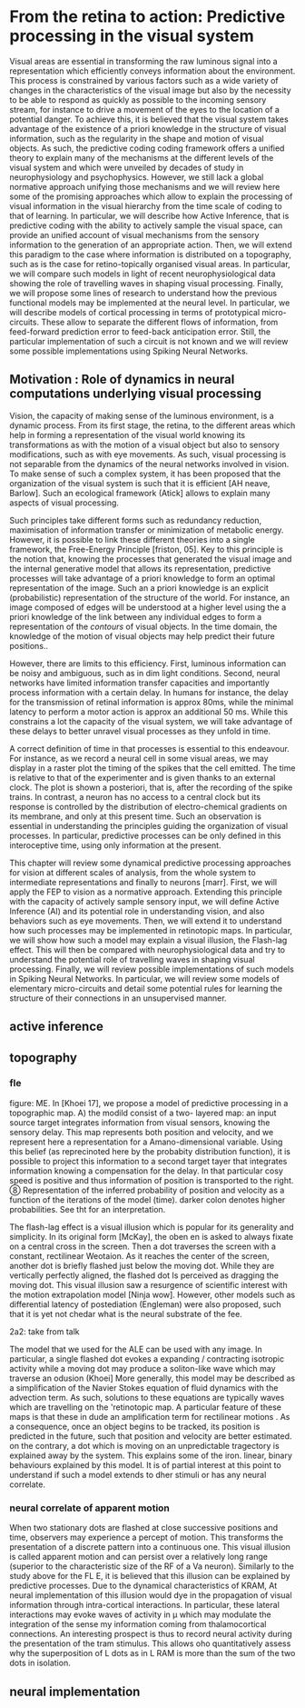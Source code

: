# From the retina to action: Predictive processing in the visual system

Visual areas are essential in transforming the raw luminous signal into a representation which efficiently conveys information about the environment. This process is constrained by various factors such as a wide variety of changes in the characteristics of the visual image but also by the necessity to be able to respond as quickly as possible to the incoming sensory stream, for instance to drive a movement of the eyes to the location of a potential danger. To achieve this, it is believed that the visual system takes advantage of the existence of a priori knowledge in the structure of visual information, such as the regularity in the shape and motion of visual objects. As such, the predictive coding coding framework offers a unified theory to explain many of the mechanisms at the different levels of the visual system and which were unveiled by decades of study in neurophysiology and psychophysics. However, we still lack a global normative approach unifying those mechanisms and we will review here some of the promising approaches which allow to explain the processing of visual information in the visual hierarchy from the time scale of coding to that of learning. In particular, we will describe how Active Inference, that is predictive coding with the ability to actively sample the visual space, can provide an unified account of visual mechanisms from the sensory information to the generation of an appropriate action. Then, we will extend this paradigm to the case where information is distributed on a topography, such as is the case for retino-topically organised visual areas. In particular, we will compare such models in light of recent neurophysiological data showing the role of travelling waves in shaping visual processing. Finally, we will propose some lines of research to understand how the previous functional models may be implemented at the neural level. In particular, we will describe models of cortical processing in terms of prototypical micro-circuits. These allow to separate the different flows of information, from feed-forward prediction error to feed-back anticipation error. Still, the particular implementation of such a circuit is not known and we will review some possible implementations using Spiking Neural Networks.

## Motivation : Role of dynamics in neural computations underlying visual processing
Vision, the capacity of making sense of the luminous environment, is a dynamic process. From its first stage, the retina, to the different areas which help in forming a representation of the visual world knowing its transformations as with the motion of a visual object but also to sensory modifications, such as with eye movements. As such, visual processing is not separable from the dynamics of the neural networks involved in vision. To make sense of such a complex system, it has been proposed that the organization of the visual system is such that it is efficient [AH neave, Barlow]. Such an ecological framework (Atick] allows to explain many aspects of visual processing.

Such principles take different forms such as redundancy reduction, maximisation of information transfer or minimization of metabolic energy. However, it is possible to link these different theories into a single framework, the Free-Energy Principle [friston, 05]. Key to this principle is the notion that, knowing the processes that generated the visual image and the internal generative model that allows its representation, predictive processes will take advantage of a priori knowledge to form an optimal representation of the image. Such an a priori knowledge is an explicit (probabilistic) representation of the structure of the world. For instance, an image composed of edges will be understood at a higher level using the a priori knowledge of the link between any individual edges to form a representation of the *contours* of visual objects. In the time domain, the knowledge of the motion of visual objects may help predict their future positions..

However, there are limits to this efficiency. First, luminous information can be noisy and ambiguous, such as in dim light conditions. Second, neural networks have limited information transfer capacities and importantly process information with a certain delay. In humans for instance, the delay for the transmission of retinal information is approx 80ms, while the minimal latency to perform a motor action is approx an additional 50 ms. While this constrains a lot the capacity of the visual system, we will take advantage of these delays to better unravel visual processes  as they unfold in time.

A correct definition of time in that processes is essential to this endeavour. For instance, as we record a neural cell in some visual areas, we may display in a raster plot the timing of the spikes that the cell emitted. The time is relative to that of the experimenter and is given thanks to an external clock. The plot is shown a posteriori, that is, after the recording of the spike trains. In contrast, a neuron has no access to a central clock but its response is controlled by the distribution of electro-chemical gradients on its membrane, and only at this present time. Such an observation is essential in understanding the principles guiding the organization of visual processes. In particular, predictive processes can be only defined in this interoceptive time, using only information at the present.

This chapter will review some dynamical predictive processing approaches for vision at different scales of analysis, from the whole system to intermediate representations and finally to neurons [marr].  First, we will apply the FEP to vision as a normative approach. Extending this principle with the capacity of actively sample sensory input, we will define Active Inference (AI) and its potential role in understanding vision, and also behaviors such as eye movements. Then, we will extend it to understand how such processes may be implemented in retinotopic maps. In particular, we will show how such a model may explain a visual illusion, the Flash-lag effect. This will then be compared with neurophysiological data and try to understand the potential role of travelling waves in shaping visual processing. Finally, we will review possible implementations of such models in Spiking Neural Networks. In particular, we will review some models of elementary micro-circuits and detail some potential rules for learning the structure of their connections in an unsupervised manner.


## active inference

## topography
### fle

figure: ME. In [Khoei 17], we
propose a model of predictive
processing in a topographic map.
A) the modild consist of a two-
layered map: an input source target
integrates information from visual sensors,
knowing the sensory delay. This map represents
both position and velocity, and we represent here
a representation for a Amano-dimensional variable.
Using this belief (as reprecinoted here by the
probabity distribution function), it is possible
to project this information to a second target
tayer that integrates information knowing a
compensation for the delay. In that particular
cosy speed is positive and thus information
of position is transported to the right.
⑧ Representation of the inferred probability
of position and velocity as a function of the
iterations of the model (time). darker colon
denotes higher probabilities. See tht for an
interpretation.

The flash-lag effect is a visual
illusion which is popular for its
generality and simplicity. In its original
form [McKay], the oben en is asked to
always fixate on a central cross in the
screen. Then a dot traverses the
screen with a constant, rectilinear
Weotaion. As it reaches the center of
the screen, another dot is briefly
flashed just below the moving dot.
While they are vertically perfectly
aligned, the flashed dot Is perceived
as dragging the moving dot. This
visual illusion saw a resurgence of
scientific interest with the motion
extrapolation model [Ninja wow].
However, other models such as differential
latency of postediation (Engleman) were
also proposed, such that it is yet
not chedar what is the neural substrate of the fee.

2a2: take from talk


The model that we used for the ALE can
be used with any image. In particular, a single
flashed dot evokes a expanding / contracting
isotropic activity while a moving dot may produce
a soliton-like wave which may traverse an odusion (Khoei]
More generally, this model may be described
as a simplification of the Navier Stokes equation of
fluid dynamics with the advection term. As such,
solutions to these equations are typically waves which
are travelling on the 'retinotopic map. A particular
feature of these maps is that these in dude an
amplification term for rectilinear motions . As
a consequence, once an object begins to be tracked,
its position is predicted in the future, such that
position and velocity are better estimated. on the
contrary, a dot which is moving on an unpredictable
tragectory is explained away by the system. This explains
some of the iron. linear, binary behaviours explained
by this model. It is of partial interest at
this point to understand if such a model
extends to dher stimuli or has any
neural correlate.

### neural correlate of apparent motion

When two stationary dots are flashed at close successive
positions and time, observers may experience a
percept of motion. This transforms the presentation
of a discrete pattern into a continuous one. This
visual illusion is called apparent motion and can
persist over a relatively long range (superior to the
characteristic size of the RF of a Va neuron). Similarly
to the study above for the FL E, it is believed
that this illusion can be explained by predictive
processes. Due to the dynamical characteristics of KRAM,
At neural implementation of this illusion would
dye in the propagation of visual information through
intra-cortical interactions. In particular, these
lateral interactions may evoke waves of activity in
µ which may modulate the integration of
the sense my information coming from thalamocortical connections.
An interesting prospect is thus to record neural
activity during the presentation of the tram stimulus.
This allows oho quantitatively assess why the superposition
of L dots as in L RAM is more than the sum of
the two dots in isolation.

## neural implementation

